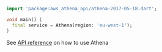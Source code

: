 ```dart
import 'package:aws_athena_api/athena-2017-05-18.dart';

void main() {
  final service = Athena(region: 'eu-west-1');
}
```

See [API reference](https://pub.dev/documentation/aws_athena_api/latest/athena-2017-05-18/Athena-class.html) on how to use Athena
